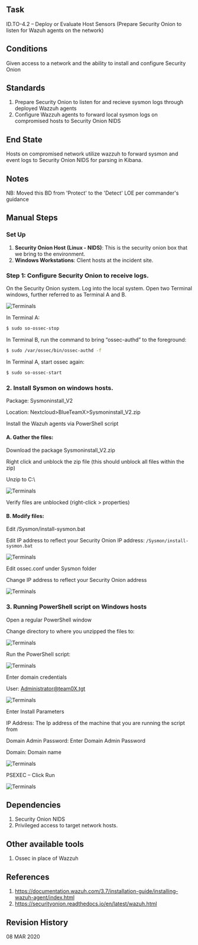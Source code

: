 ## Task 
ID.TO-4.2 – Deploy or Evaluate Host Sensors (Prepare Security Onion to listen for Wazuh agents on the network)
 
## Conditions
Given access to a network and the ability to install and configure Security Onion 

## Standards 
1. Prepare Security Onion to listen for and recieve sysmon logs through deployed Wazzuh agents 
2. Configure Wazzuh agents to forward local sysmon logs on compromised hosts to Security Onion NIDS

## End State 
Hosts on compromised network utilize wazzuh to forward sysmon and event logs to Security Onion NIDS for parsing in Kibana.	

## Notes

NB: Moved this BD from 'Protect' to the 'Detect' LOE per commander's guidance


## Manual Steps
### Set Up
1. **Security Onion Host (Linux - NIDS)**: This is the security onion box that we bring to the environment.
2. **Windows Workstations**: Client hosts at the incident site.

### Step 1: Configure Security Onion to receive logs.
On the Security Onion system. Log into the local system. Open two Terminal windows, further referred to as Terminal A and B. 

![Terminals](https://github.com/cybersurfers/Battle-Drills/blob/master/LOE_3-Identify/ID.TO-4.2-IDENTIFY_TO_4_2_Deploy_or_evaluate_host_sensors/pictures/4-2_1.png)

In Terminal A: 
```bash
$ sudo so-ossec-stop
``` 

In Terminal B, run the command to bring “ossec-authd” to the foreground: 

```bash
$ sudo /var/ossec/bin/ossec-authd -f 
```

In Terminal A, start ossec again: 

```bash
$ sudo so-ossec-start 
```

### 2. Install Sysmon on windows hosts.

Package: Sysmoninstall_V2 

Location: Nextcloud>BlueTeamX>Sysmoninstall_V2.zip 

Install the Wazuh agents via PowerShell script 

####  A. Gather the files: 

Download the package Sysmoninstall_V2.zip 

Right click and unblock the zip file (this should unblock all files within the zip) 

Unzip to C:\ 

![Terminals](https://github.com/cybersurfers/Battle-Drills/blob/master/LOE_3-Identify/ID.TO-4.2-IDENTIFY_TO_4_2_Deploy_or_evaluate_host_sensors/pictures/4-2_2.png)

Verify files are unblocked (right-click > properties)

#### B. Modify files: 

Edit /Sysmon/install-sysmon.bat

Edit IP address to reflect your Security Onion IP address: `/Sysmon/install-sysmon.bat`

![Terminals](https://github.com/cybersurfers/Battle-Drills/blob/master/LOE_3-Identify/ID.TO-4.2-IDENTIFY_TO_4_2_Deploy_or_evaluate_host_sensors/pictures/4-2_3.png)

Edit ossec.conf under Sysmon folder 

Change IP address to reflect your Security Onion address

![Terminals](https://github.com/cybersurfers/Battle-Drills/blob/master/LOE_3-Identify/ID.TO-4.2-IDENTIFY_TO_4_2_Deploy_or_evaluate_host_sensors/pictures/4-2_4.png)

### 3. Running PowerShell script on Windows hosts

Open a regular PowerShell window 

Change directory to where you unzipped the files to: 

![Terminals](https://github.com/cybersurfers/Battle-Drills/blob/master/LOE_3-Identify/ID.TO-4.2-IDENTIFY_TO_4_2_Deploy_or_evaluate_host_sensors/pictures/4-2_5.png)
 
Run the PowerShell script: 

![Terminals](https://github.com/cybersurfers/Battle-Drills/blob/master/LOE_3-Identify/ID.TO-4.2-IDENTIFY_TO_4_2_Deploy_or_evaluate_host_sensors/pictures/4-2_6.png)

Enter domain credentials 

User: Administrator@team0X.tgt 

![Terminals](https://github.com/cybersurfers/Battle-Drills/blob/master/LOE_3-Identify/ID.TO-4.2-IDENTIFY_TO_4_2_Deploy_or_evaluate_host_sensors/pictures/4-2_7.png)

Enter Install Parameters 

IP Address: The Ip address of the machine that you are running the script from 

Domain Admin Password: Enter Domain Admin Password 

Domain: Domain name 

![Terminals](https://github.com/cybersurfers/Battle-Drills/blob/master/LOE_3-Identify/ID.TO-4.2-IDENTIFY_TO_4_2_Deploy_or_evaluate_host_sensors/pictures/4-2_8.png)

PSEXEC – Click Run 

![Terminals](https://github.com/cybersurfers/Battle-Drills/blob/master/LOE_3-Identify/ID.TO-4.2-IDENTIFY_TO_4_2_Deploy_or_evaluate_host_sensors/pictures/4-2_9.png)

## Dependencies
1. Security Onion NIDS
2. Privileged access to target network hosts.

## Other available tools
1. Ossec in place of Wazzuh

## References
1. https://documentation.wazuh.com/3.7/installation-guide/installing-wazuh-agent/index.html
2. https://securityonion.readthedocs.io/en/latest/wazuh.html

## Revision History 
08 MAR 2020
